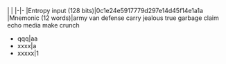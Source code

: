 | | 
|-|-
|Entropy input (128 bits)|0c1e24e5917779d297e14d45f14e1a1a
|Mnemonic (12 words)|army van defense carry jealous true garbage claim echo media make crunch



* qqq|aa
* xxxx|a
* xxxxx|1
